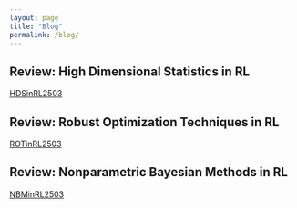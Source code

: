 ```yaml
---
layout: page
title: "Blog"
permalink: /blog/
---
```



## Review: High Dimensional Statistics in RL
[HDSinRL2503](docs/HDSinRL2503.pdf)

## Review: Robust Optimization Techniques in RL
[ROTinRL2503](docs/ROTinRL2503.pdf)

## Review: Nonparametric Bayesian Methods in RL
[NBMinRL2503](docs/NBMinRL2503.pdf)
